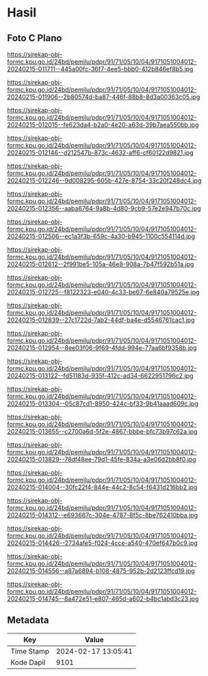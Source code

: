 # Hasil

## Foto C Plano

https://sirekap-obj-formc.kpu.go.id/24bd/pemilu/pdpr/91/71/05/10/04/9171051004012-20240215-011711--445a00fc-36f7-4ee5-bbb0-412b846ef8b5.jpg

https://sirekap-obj-formc.kpu.go.id/24bd/pemilu/pdpr/91/71/05/10/04/9171051004012-20240215-011906--2b80574d-ba87-446f-88b8-8d3a00363c05.jpg

https://sirekap-obj-formc.kpu.go.id/24bd/pemilu/pdpr/91/71/05/10/04/9171051004012-20240215-012015--fe623da4-b2a0-4e20-a63d-39b7aea550bb.jpg

https://sirekap-obj-formc.kpu.go.id/24bd/pemilu/pdpr/91/71/05/10/04/9171051004012-20240215-012146--d212547b-873c-4632-aff6-cf60122d9821.jpg

https://sirekap-obj-formc.kpu.go.id/24bd/pemilu/pdpr/91/71/05/10/04/9171051004012-20240215-012246--9d008295-605b-427e-8754-33c20f248dc4.jpg

https://sirekap-obj-formc.kpu.go.id/24bd/pemilu/pdpr/91/71/05/10/04/9171051004012-20240215-012356--aaba6764-9a8b-4d80-9cb9-57e2e947b70c.jpg

https://sirekap-obj-formc.kpu.go.id/24bd/pemilu/pdpr/91/71/05/10/04/9171051004012-20240215-012506--ec1a3f3b-659c-4a30-b945-1100c554114d.jpg

https://sirekap-obj-formc.kpu.go.id/24bd/pemilu/pdpr/91/71/05/10/04/9171051004012-20240215-012612--2f991be5-105a-46e8-908a-7b47f592b51a.jpg

https://sirekap-obj-formc.kpu.go.id/24bd/pemilu/pdpr/91/71/05/10/04/9171051004012-20240215-012725--f8122323-e040-4c33-be67-6e840a79525e.jpg

https://sirekap-obj-formc.kpu.go.id/24bd/pemilu/pdpr/91/71/05/10/04/9171051004012-20240215-012839--27c1722d-7ab2-44df-ba4e-d5546761cac1.jpg

https://sirekap-obj-formc.kpu.go.id/24bd/pemilu/pdpr/91/71/05/10/04/9171051004012-20240215-012954--8ee03f06-9f69-4fdd-994e-77aa6bf9358b.jpg

https://sirekap-obj-formc.kpu.go.id/24bd/pemilu/pdpr/91/71/05/10/04/9171051004012-20240215-013122--fd51183d-935f-412c-ad34-6622951796c2.jpg

https://sirekap-obj-formc.kpu.go.id/24bd/pemilu/pdpr/91/71/05/10/04/9171051004012-20240215-013304--05c87cd1-8950-424c-bf33-9b41aaad609c.jpg

https://sirekap-obj-formc.kpu.go.id/24bd/pemilu/pdpr/91/71/05/10/04/9171051004012-20240215-013655--c2700a6d-5f2e-4867-bbbe-bfc73b97c62a.jpg

https://sirekap-obj-formc.kpu.go.id/24bd/pemilu/pdpr/91/71/05/10/04/9171051004012-20240215-013829--78df48ee-79d1-45fe-834a-a3e06d2bb8f0.jpg

https://sirekap-obj-formc.kpu.go.id/24bd/pemilu/pdpr/91/71/05/10/04/9171051004012-20240215-014004--30fc22f4-844e-44c2-8c54-f6431d216bb2.jpg

https://sirekap-obj-formc.kpu.go.id/24bd/pemilu/pdpr/91/71/05/10/04/9171051004012-20240215-014312--e693667c-304e-4787-8f5c-8be762410bba.jpg

https://sirekap-obj-formc.kpu.go.id/24bd/pemilu/pdpr/91/71/05/10/04/9171051004012-20240215-014426--2734afe5-f024-4cce-a540-470ef647b0c9.jpg

https://sirekap-obj-formc.kpu.go.id/24bd/pemilu/pdpr/91/71/05/10/04/9171051004012-20240215-014556--a87a6894-b108-4875-952b-2d2123ffcd19.jpg

https://sirekap-obj-formc.kpu.go.id/24bd/pemilu/pdpr/91/71/05/10/04/9171051004012-20240215-014745--8a472e51-e807-465d-a602-b4bc1abd3c23.jpg


## Metadata

| Key        | Value               |
| ---------- | ------------------- |
| Time Stamp | 2024-02-17 13:05:41 |
| Kode Dapil | 9101                |



